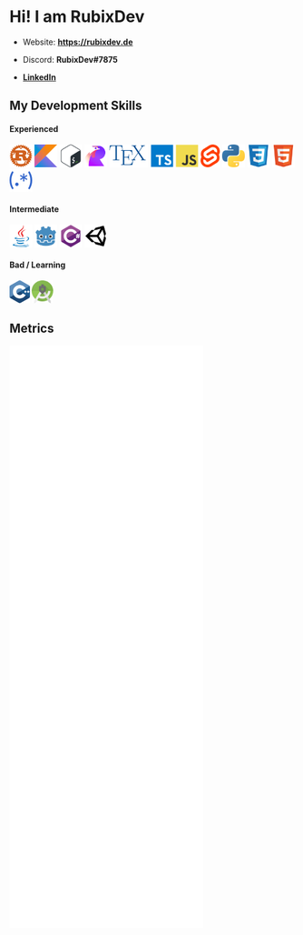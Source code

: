 # Hi! I am RubixDev

- Website: **https://rubixdev.de**

- Discord: **RubixDev#7875**
- [**LinkedIn**](https://www.linkedin.com/in/silas-groh-68956b236/)

## My Development Skills
#### Experienced
<p>
    <img alt="Rust" title="Rust" src="icons/rust.svg" height="40">
    <img alt="Kotlin" title="Kotlin" src="icons/kotlin.svg" height="40">
    <img alt="Bash" title="Bash" src="icons/bash.svg" height="40">
    <a href="https://github.com/RubixDev/roost"><img alt="Roost" title="Roost" src="icons/roost.png" height="40"></a>
    <img alt="TeX" title="TeX" src="icons/tex.svg" height="40">
    <img alt="TypeScript" title="TypeScript" src="icons/typescript.svg" height="40">
    <img alt="JavaScript" title="JavaScript" src="icons/javascript.svg" height="40">
    <img alt="Svelte" title="Svelte" src="icons/svelte.svg" height="40">
    <img alt="Python" title="Python" src="icons/python.svg" height="40">
    <img alt="CSS" title="CSS" src="icons/css.svg" height="40">
    <img alt="HTML" title="HTML" src="icons/html.svg" height="40">
    <img alt="Regular Expressions" title="Regular Expressions" src="icons/regex.svg" height="40">
</p>

#### Intermediate
<p>
    <img alt="Java" title="Java" src="icons/java.svg" height="40">
    <img alt="Godot" title="Godot" src="icons/godot.svg" height="40">
    <img alt="C#" title="C#" src="icons/csharp.svg" height="40">
    <img alt="Unity" title="Unity" src="icons/unity.svg" height="40">
</p>

#### Bad / Learning
<p>
    <img alt="C++" title="C++" src="icons/cpp.svg" height="40">
    <img alt="Android Studio" title="Android Studio" src="icons/android-studio.svg" height="40">
</p>

## Metrics
![Metrics](/github-metrics.svg)
